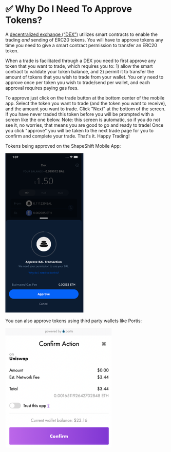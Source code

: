 # ✅ Why Do I Need To Approve Tokens?

A [decentralized exchange (“DEX”)](https://shapeshift.zendesk.com/hc/en-us/articles/360018516439) utilizes smart contracts to enable the trading _and_ sending of ERC20 tokens. You will have to approve tokens any time you need to give a smart contract permission to transfer an ERC20 token.

&#x20;

When a trade is facilitated through a DEX you need to first approve any token that you want to trade, which requires you to: 1) allow the smart contract to validate your token balance, and 2) permit it to transfer the amount of tokens that you wish to trade from your wallet.  You only need to approve once per token you wish to trade/send per wallet, and each approval requires paying gas fees.&#x20;

&#x20;

To approve just click on the trade button at the bottom center of the mobile app.  Select the token you want to trade (and the token you want to receive), and the amount you want to trade. Click "Next" at the bottom of the screen.  If you have never traded this token before you will be prompted with a screen like the one below. Note: this screen is automatic, so if you do not see it, no worries, that means you are good to go and ready to trade! Once you click "approve" you will be taken to the next trade page for you to confirm and complete your trade. That's it. Happy Trading!

&#x20;

Tokens being approved on the ShapeShift Mobile App:

![](<../../.gitbook/assets/image (91).png>)

You can also approve tokens using third party wallets like Portis:

![](<../../.gitbook/assets/image (18).png>)

